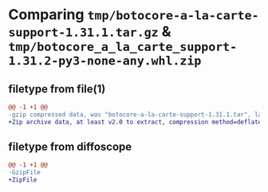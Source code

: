 # Comparing `tmp/botocore-a-la-carte-support-1.31.1.tar.gz` & `tmp/botocore_a_la_carte_support-1.31.2-py3-none-any.whl.zip`

## filetype from file(1)

```diff
@@ -1 +1 @@
-gzip compressed data, was "botocore-a-la-carte-support-1.31.1.tar", last modified: Sat Jul  8 01:42:42 2023, max compression
+Zip archive data, at least v2.0 to extract, compression method=deflate
```

## filetype from diffoscope

```diff
@@ -1 +1 @@
-GzipFile
+ZipFile
```

